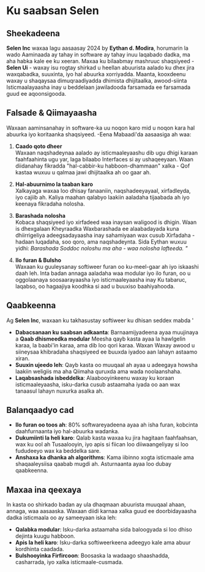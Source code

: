 # Ku saabsan Selen

## Sheekadeena

**Selen Inc** waxaa lagu aasaasay 2024 by **Eythan d. Modira**, horumarin la wado
 Aaminaada ay tahay in software ay tahay inuu laqabado dadka, ma aha habka kale ee ku xeeran.
 Maxaa ku bilaabmay mashruuc shaqsiyeed - **Selen Ui** - waxay isu rogtay shirkad
 u heellan abuurista aalado ku dhex jira waxqabadka, suuxinta, iyo hal abuurka
 xorriyadda. Maanta, kooxdeenu waxay u shaqaysaa dimuqraadiyadda dhimista dhijitaalka, awood-siinta
 Isticmaalayaasha inay u beddelaan jawiladooda farsamada ee farsamada guud ee
 aqoonsigooda.

## Falsade & Qiimayaasha

Waxaan aaminsanahay in software-ka uu noqon karo mid u noqon kara hal abuurka iyo koritaanka shaqsiyeed. -Eena
 Mabaadi'da aasaasiga ah waa:

1.  **Caado qoto dheer**\
    Waxaan naqshadeynaa aalado ay isticmaaleyaashu dib ugu dhigi karaan faahfaahinta ugu yar, laga bilaabo
     Interfaces si ay ushaqeeyaan. Waan diidanahay fikradda "hal-cabbir-ku habboon-dhammaan" xalka
     \- Qof kastaa wuxuu u qalmaa jawi dhijitaalka ah oo gaar ah.

2.  **Hal-abuurnimo la taaban karo**\
    Xalkayaga waxaa loo dhisay fanaaniin, naqshadeeyayaal, xirfadleyda, iyo
     cajiib ah. Kaliya maahan qalabyo laakiin aaladaha tijaabada ah iyo
     keenaya fikradaha nolosha.

3.  **Barashada nolosha**\
    Kobaca shaqsiyeed iyo xirfadeed waa inaysan waligood is dhigin. Waan is dhexgalaan
     Kheyraadka Waxbarashada ee alaabadayada kuna dhiirrigeliya adeegsadayaasha inay sahamiyaan wax cusub
     Xirfadaha - hadaan luqadaha, soo qoro, ama naqshadeynta. Sida Eythan wuxuu yidhi: *Barashada
     Soddoc noloshu ma aha - waa nolosha lafteeda. "*

4.  **Ilo furan & Bulsho**\
    Waxaan ku guuleysanay softiweer furan oo ku-meel-gaar ah iyo iskaashi daah leh. Inta badan annaga
     aaladaha waa modular iyo ilo furan, oo u oggolaanaya soosaarayaasha iyo isticmaaleyaasha inay
     Ku tabaruc, laqabso, oo hagaajiya koodhka si aad u buuxiso baahiyahooda.

## Qaabkeenna

Ag **Selen Inc**, waxaan ku takhasustay softiweer ku dhisan seddex mabda '

*   **Dabacsanaan ku saabsan adkaanta**: Barnaamijyadeena ayaa muujinaya a **Qaab dhismeedka modular**
    Meesha qayb kasta ayaa la hawlgelin karaa, la baabi'in karaa, ama dib loo qori karaa. Waxan
     Waxay awood u siineysaa khibradaha shaqsiyeed ee buuxda iyadoo aan lahayn astaamo xiran.
*   **Suuxin ujeedo leh**: Qayb kasta oo muuqaal ah ayaa u adeegaya howsha laakiin weligiis ma aha
     Qiimaha quruxda ama wada noolaanshaha.
*   **Laqabsashada isbeddelka**: Alaabooyinkeenu waxay ku koraan isticmaaleyaasha, isku-darka cusub
     astaamaha iyada oo aan wax tanaasul lahayn nuxurka asalka ah.

## Balanqaadyo cad

*   **Ilo furan oo toos ah**: 80% softwareyadeena ayaa ah isha furan, kobcinta
     daahfurnaanta iyo hal-abuurka wadanka.
*   **Dukumiinti la heli karo**: Qalab kasta waxaa ku jira hagitaan faahfaahsan, wax ku ool ah
     Tusaalooyin, iyo apis si fiican loo diiwaangeliyay si loo fududeeyo wax ka beddelka sare.
*   **Anshaxa ka dhanka ah algorithms**: Kama iibinno xogta isticmaale ama shaqaaleysiisa qaabab mugdi ah.
     Asturnaanta ayaa loo dubay qaabkeenna.

## Maxaa ina qeexaya

In kasta oo shirkado badan ay ula dhaqmaan abuurista muuqaal ahaan, annaga, waa
 aasaaska. Waxaan diidi karnaa xalka guud ee doorbidayaasha dadka isticmaala oo ay sameeyaan
 iska leh:

*   **Qalabka modular**: Isku-darka astaamaha sida baloogyada si loo dhiso dejinta kuugu habboon.
*   **Apis la heli karo**: Isku-darka softiweerkeena adeegyo kale ama abuur
     kordhinta caadada.
*   **Bulshooyinka Firfircoon**: Boosaska la wadaago shaashadda, casharrada, iyo
     xalka isticmaale-cusmada.
